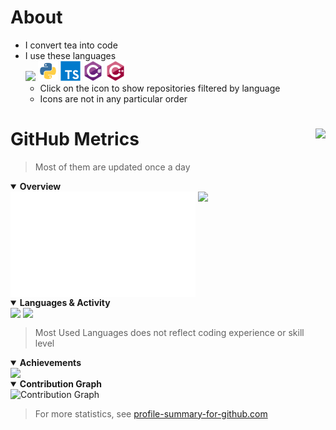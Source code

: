 # About
- I convert tea into code
- I use these languages<br>
    <a href="https://github.com/floaterest?tab=repositories&language=svelte"><img height="32" src="https://svelte.dev/favicon.png"></a>
    <a href="https://github.com/floaterest?tab=repositories&language=python"><img height="32" src="./devicons/py.svg"></a>
    <a href="https://github.com/floaterest?tab=repositories&language=typescript"><img height="32" src="./devicons/ts.svg"></a>
    <a href="https://github.com/floaterest?tab=repositories&language=c%23"><img height="32" src="./devicons/cs.svg"></a>
    <a href="https://github.com/floaterest?tab=repositories&language=c%2B%2B"><img height="32" src="./devicons/cpp.svg"></a>
  - Click on the icon to show repositories filtered by language
  - Icons are not in any particular order

# GitHub Metrics <img height="50" align="right" src="https://floaterest-counter.vercel.app/api/user/floaterest">
> Most of them are updated once a day

<!--
base is 480x223 and calender is 480x342
to make equal height, base width becomes 736
therefore, base takes 736 / (736 + 480) = 60.53% of width
then take out 0.5% for a gap
-->
<details open>
	<summary><b>Overview</b></summary>
	<img align="top" width="58.68%" src="./metrics/base.svg">
	<img align="top" width="40.32%" src="./metrics/calender.svg">
</details>

<!--
tl;dr
(h1,h2,w2) => {
	const w1 = h2 / h1 * w2;
	const t = w1 + w2;
	return {
		width1: ((w1/t-0.005)*100).toFixed(2)+'%',
		width2: ((w2/t-0.005)*100).toFixed(2)+'%',
	}
}
-->
<details open>
	<summary><b>Languages & Activity</b></summary>
	<!-- lang: 480x284 -->
	<!-- act: 480x356 -->
	<img align="top" width="55.13%" src="./metrics/languages.svg">
	<img align="top" width="43.88%" src="./metrics/activity.svg">
	<blockquote>Most Used Languages does not reflect coding experience or skill level</blockquote>
</details>

<details open>
	<summary><b>Achievements</b></summary>
	<img align="top" width="50%" src="./metrics/achievements.svg">
</details>

<details open>
    <summary><b>Contribution Graph</b></summary>
    <img align="top" width="100%" alt="Contribution Graph" src="https://activity-graph.herokuapp.com/graph?username=floaterest&hide_border=true&bg_color=222222&color=39c5bb&line=fce566&point=f2f2f2&area=true&area_color=fce566">
</details>

> For more statistics, see [profile-summary-for-github.com](https://profile-summary-for-github.com/user/floaterest)
